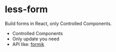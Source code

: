# less-form

Build forms in React, only Controlled Components.

- Controlled Components
- Only update you need
- API like: [formik](https://formik.org/)
